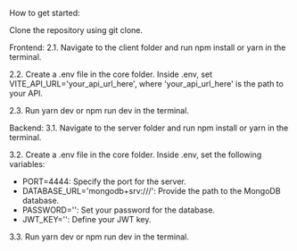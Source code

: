 How to get started:

Clone the repository using git clone.

Frontend:
2.1. Navigate to the client folder and run npm install or yarn in the terminal.

2.2. Create a .env file in the core folder. Inside .env, set VITE_API_URL='your_api_url_here', where 'your_api_url_here' is the path to your API.

2.3. Run yarn dev or npm run dev in the terminal.

Backend:
3.1. Navigate to the server folder and run npm install or yarn in the terminal.

3.2. Create a .env file in the core folder. Inside .env, set the following variables:
- PORT=4444: Specify the port for the server.
- DATABASE_URL='mongodb+srv:///': Provide the path to the MongoDB database.
- PASSWORD='': Set your password for the database.
- JWT_KEY='': Define your JWT key.

3.3. Run yarn dev or npm run dev in the terminal.

